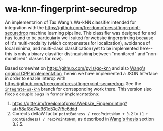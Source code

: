 # wa-knn-fingerprint-securedrop

An implementation of Tao Wang's Wa-kNN classifier intended for integration with
the https://github.com/freedomofpress/fingerprint-securedrop machine learning
pipeline. This classifier was designed for and has found to be particularly well
suited for website fingerprinting because of it's multi-modality (which
compensates for localization), avoidance of local minima, and multi-class
classification (yet to be implemented here--this is only a binary classifier
distinguishing between "monitored" and "non-monitored" classes for now).

Based somewhat on https://github.com/pylls/go-knn and also [Wang's original CPP
implementation](https://crysp.uwaterloo.ca/software/webfingerprint/knn.zip),
herein we have implemented a JSON Interface in order to enable interop with
https://github.com/freedomofpress/fingerprint-securedrop. See the
[`integrate-wa-knn`](https://github.com/freedomofpress/fingerprint-securedrop/tree/integrate-wa-knn)
branch for corresponding work there. This version also fixes a couple bugs in
former implementations:

1. https://gitter.im/freedomofpress/Website_Fingerprinting?at=58af8d74e961e53c7f5c6ddd
2. Corrects deltaW factor `pointBadness / recoPointsNum + 0.2` to `(1 +
   pointBadness) / recoPointsNum`, as described in [Wang's
   thesis](https://uwspace.uwaterloo.ca/bitstream/handle/10012/10123/Wang_Tao.pdf)
   section 3.2.5.
